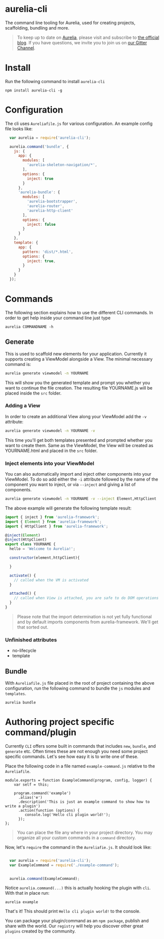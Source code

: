 # aurelia-cli

The command line tooling for Aurelia, used for creating projects, scaffolding, bundling and more.

> To keep up to date on [Aurelia](http://www.aurelia.io/), please visit and subscribe to [the official blog](http://blog.durandal.io/). If you have questions, we invite you to join us on [our Gitter Channel](https://gitter.im/aurelia/discuss).

# Install
Run the following command to install `aurelia-cli` 

```shell
npm install aurelia-cli -g
```
 
# Configuration

The cli uses `Aureliafile.js` for various configuration. An example config file looks like:

```javascript
  var aurelia = require('aurelia-cli');

  aurelia.command('bundle', {
    js: {
      app: {
        modules: [
          'aurelia-skeleton-navigation/*',
        ],
        options: {
          inject: true
        }
      },
      'aurelia-bundle': {
        modules: [
          'aurelia-bootstrapper',
          'aurelia-router',
          'aurelia-http-client'
        ],
        options: {
          inject: false
        }
      }
    },
    template: {
      app: {
        pattern: 'dist/*.html',
        options: {
          inject: true,
        }
      }
    }
  });
```

# Commands

The following section explains how to use the different CLI commands. In order to get help inside your command line just type

```shell
aurelia COMMANDNAME -h
```

## Generate
This is used to scaffold new elements for your application. Currently it supports creating a ViewModel alongside a View.
The minimal necessary command is:

```bash
aurelia generate viewmodel -n YOURNAME
```

This will show you the generated template and prompt you whether you want to continue the file creation. The resulting file YOURNAME.js will
be placed inside the `src` folder.

### Adding a View
In order to create an additional View along your ViewModel add the `-v` attribute:

```bash
aurelia generate viewmodel -n YOURNAME -v
```

This time you'll get both templates presented and prompted whether you want to create them. Same as the ViewModel, the View will
be created as YOURNAME.html and placed in the `src` folder.

### Inject elements into your ViewModel
You can also automatically import and inject other components into your ViewModel.
To do so add either the `-i` attribute followed by the name of the component you want to inject, or via `--inject` and giving a list of components.

```bash
aurelia generate viewmodel -n YOURNAME -v --inject Element,HttpClient
```

The above example will generate the following template result:
```javascript
import { inject } from 'aurelia-framework';
import { Element } from 'aurelia-framework';
import { HttpClient } from 'aurelia-framework';

@inject(Element)
@inject(HttpClient)
export class YOURNAME {
  hello = 'Welcome to Aurelia!';

  constructor(element,httpClient){

  }

  activate() {
    // called when the VM is activated
  }

  attached() {
    // called when View is attached, you are safe to do DOM operations here
  }
}
```

> Please note that the import determination is not yet fully functional and by default imports components from aurelia-framework. We'll get that sorted out.

### Unfinished attributes

* no-lifecycle
* template

## Bundle

With `Aureliafile.js` file placed in the root of project containing the above configuration, run the following command to bundle the `js` modules and `templates`. 

```shell
aurelia bundle
```

# Authoring project specific command/plugin

Currently `CLI` offers some built in commands that includes  `new`, `bundle`, and `generate` etc. Often times these are not enough you need some project specific commands. Let's see how easy it is to write one of these. 


Place the following code in a file named `example-command.js` relative to the `Aureliafile`. 

```
module.exports = function ExampleCommand(program, config, logger) {
    var self = this;

    program.command('example')
      .alias('e')
      .description('This is just an example command to show how to write a plugin')
      .action(function (options) {
         console.log('Hello cli plugin world!');
      });
};
```
> You can place the file any where in your project directory. You may organize all your custom commands in a `command` directory.

Now, let's `require` the command in the `Aureliafie.js`. It should look like:

```javascript

  var aurelia = require('aurelia-cli');
  var ExampleCommand = require('./example-command');

  
  aurelia.command(ExampleCommand);

```

Notice `aurelia.command(...)` this is actually hooking the plugin with `cli`. With that in place run:

```shell
aurelia example
```

That's it! This should print `Hello cli plugin world!` to the console.

You can package your plugin/command as an `npm package`,  publish  and share with the world. Our `registry`  will help you discover other great `plugins` created by the community. 
